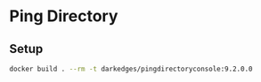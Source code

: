 # Ping Directory

## Setup

```bash
docker build . --rm -t darkedges/pingdirectoryconsole:9.2.0.0
```
